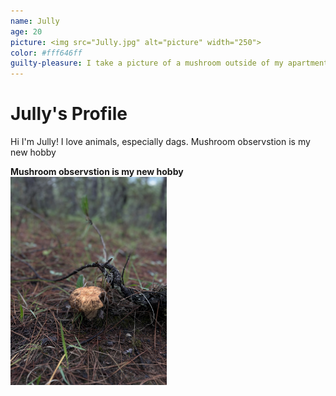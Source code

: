 ```yaml
---
name: Jully
age: 20
picture: <img src="Jully.jpg" alt="picture" width="250">
color: #fff646ff
guilty-pleasure: I take a picture of a mushroom outside of my apartment everyday
---
```


# Jully's Profile
Hi I'm Jully! I love animals, especially dags.
Mushroom observstion is my new hobby

<b>Mushroom observstion is my new hobby</b>
<img src="Mushroom.jpg" alt="Mushroom picture" width="250">
